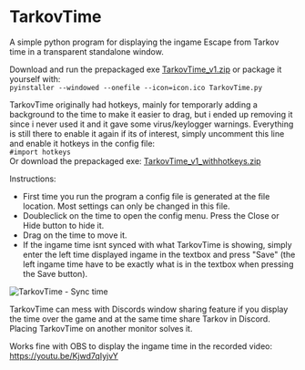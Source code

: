 # TarkovTime
A simple python program for displaying the ingame Escape from Tarkov time in a transparent standalone window.  

Download and run the prepackaged exe [TarkovTime_v1.zip](https://github.com/Bullhoff/TarkovTime/files/9693304/TarkovTime_v1.zip) or package it yourself with:  
``` pyinstaller --windowed --onefile --icon=icon.ico TarkovTime.py ```

TarkovTime originally had hotkeys, mainly for temporarly adding a background to the time to make it easier to drag, but i ended up removing it since i never used it and it gave some virus/keylogger warnings. Everything is still there to enable it again if its of interest, simply uncomment this line and enable it hotkeys in the config file:  
``` #import hotkeys ```  
Or download the prepackaged exe: [TarkovTime_v1_withhotkeys.zip](https://github.com/Bullhoff/TarkovTime/files/9693308/TarkovTime_v1_withhotkeys.zip)


Instructions: 
- First time you run the program a config file is generated at the file location. Most settings can only be changed in this file. 
- Doubleclick on the time to open the config menu. Press the Close or Hide button to hide it. 
- Drag on the time to move it. 
- If the ingame time isnt synced with what TarkovTime is showing, simply enter the left time displayed ingame in the textbox and press "Save" (the left ingame time have to be exactly what is in the textbox when pressing the Save button). 

![TarkovTime - Sync time](https://github.com/Bullhoff/TarkovTime/blob/main/TarkovTime-Sync.png)


TarkovTime can mess with Discords window sharing feature if you display the time over the game and at the same time share Tarkov in Discord. Placing TarkovTime on another monitor solves it. 

Works fine with OBS to display the ingame time in the recorded video:  
https://youtu.be/Kjwd7qIyjvY
